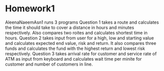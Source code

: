 # Homework1
AleenaNaeemAsn1 runs 3 programs
Question 1 takes a route and calculates the time it should take to cover a distance in hours and minutes respectively. Also compares two roites and calculates shortest time in hours.
Question 2 takes input from user for a high, low and starting value and calculates expected end value, risk and return. It also compares three funds and calculates the fund with the highest return and lowest risk respectively. 
Question 3 takes arrival rate for customer and service rate of ATM as input from keyboard and calculates wait time per minite for customer and number of customers in line. 
